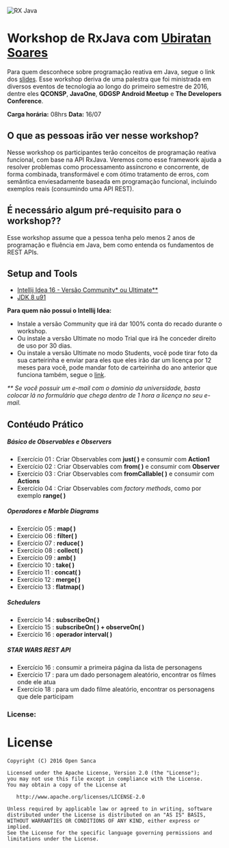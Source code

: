 ![RX Java](https://avatars3.githubusercontent.com/u/6407041?v=3&s=200)

# Workshop de RxJava com [Ubiratan Soares](https://github.com/ubiratansoares)

  Para quem desconhece sobre programação reativa em Java, segue o link dos [slides](https://speakerdeck.com/ubiratansoares/rxjava-for-android). Esse workshop deriva de uma palestra que foi ministrada em diversos eventos de tecnologia ao longo do primeiro semestre de 2016, dentre eles **QCONSP**, **JavaOne**, **GDGSP Android Meetup** e **The Developers Conference**.

**Carga horária:** 08hrs
**Data:** 16/07

## O que as pessoas irão ver nesse workshop?  
 
  Nesse workshop os participantes terão conceitos de programação reativa funcional, com base na API RxJava. Veremos como esse framework ajuda a resolver problemas como processamento assíncrono e concorrente, de forma combinada, transformável e com ótimo tratamento de erros, com semântica enviesadamente baseada em programaçào funcional, incluindo exemplos reais (consumindo uma API REST). 

## É necessário algum pré-requisito para o workshop??  

  Esse workshop assume que a pessoa tenha pelo menos 2 anos de programação e fluência em Java, bem como entenda os fundamentos de REST APIs. 

## Setup and Tools

 - [Intellij Idea 16 -  Versão Community* ou Ultimate** ](https://www.jetbrains.com/idea/download/)
 - [JDK 8 u91](http://www.oracle.com/technetwork/pt/java/javase/downloads/jdk8-downloads-2133151.html)
 
**Para quem não possui o Intellij Idea:**
- Instale a versão Community que irá dar 100% conta do recado durante o workshop.
- Ou instale a versão Ultimate no modo Trial que irá lhe conceder direito de uso por 30 dias.
- Ou instale a versão Ultimate no modo Students, você pode tirar foto da sua carteirinha e enviar para eles que eles irão dar
um licença por 12 meses para você, pode mandar foto de carteirinha do ano anterior que funciona também, segue o [link](https://www.jetbrains.com/idea/buy/#edition=discounts).

_** Se você possuir um e-mail com o dominio da universidade, basta colocar lá no formulário que chega dentro de 1 hora a licença no seu e-mail._

## Contéudo Prático

##### Básico de Observables e Observers
-  Exercício 01 : Criar Observables com **just( )** e consumir com **Action1**
-  Exercício 02 : Criar Observables com **from( )** e consumir com **Observer**
-  Exercício 03 : Criar Observables com **fromCallable( )** e consumir com **Actions**
-  Exercício 04 : Criar Observables com _factory methods_, como por exemplo **range( )**

#####  Operadores e Marble Diagrams

-  Exercício 05 : **map( )**
-  Exercício 06 : **filter( )**
-  Exercício 07 : **reduce( )**
-  Exercício 08 : **collect( )**
-  Exercício 09 : **amb( )**
-  Exercício 10 : **take( )**
-  Exercício 11 : **concat( )**
-  Exercício 12 : **merge( )**
-  Exercício 13 : **flatmap( )**

#####  Schedulers
-  Exercício 14 : **subscribeOn( )**
-  Exercício 15 : **subscribeOn( ) + observeOn( )**
-  Exercício 16 : **operador interval( )**

#####  STAR WARS REST API
-  Exercício 16 : consumir a primeira página da lista de personagens
-  Exercício 17 : para um dado personagem aleatório, encontrar os filmes onde ele atua
-  Exercício 18 : para um dado filme aleatório, encontrar os personagens que dele participam

### License:

# License

```
Copyright (C) 2016 Open Sanca

Licensed under the Apache License, Version 2.0 (the "License");
you may not use this file except in compliance with the License.
You may obtain a copy of the License at

   http://www.apache.org/licenses/LICENSE-2.0

Unless required by applicable law or agreed to in writing, software
distributed under the License is distributed on an "AS IS" BASIS,
WITHOUT WARRANTIES OR CONDITIONS OF ANY KIND, either express or implied.
See the License for the specific language governing permissions and
limitations under the License.
```
